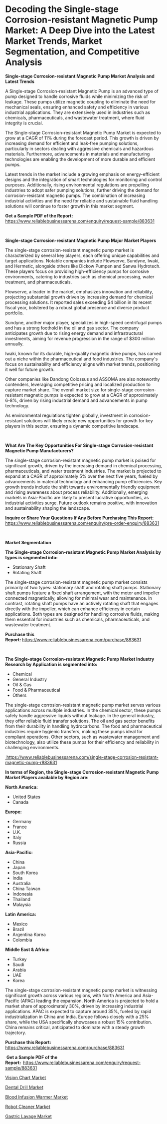 <p><h1>Decoding the Single-stage Corrosion-resistant Magnetic Pump Market: A Deep Dive into the Latest Market Trends, Market Segmentation, and Competitive Analysis</h1></p><p><strong>Single-stage Corrosion-resistant Magnetic Pump Market Analysis and Latest Trends</strong></p>
<p><p>A Single-stage Corrosion-resistant Magnetic Pump is an advanced type of pump designed to handle corrosive fluids while minimizing the risk of leakage. These pumps utilize magnetic coupling to eliminate the need for mechanical seals, ensuring enhanced safety and efficiency in various industrial applications. They are extensively used in industries such as chemicals, pharmaceuticals, and wastewater treatment, where fluid integrity is crucial.</p><p>The Single-stage Corrosion-resistant Magnetic Pump Market is expected to grow at a CAGR of 11% during the forecast period. This growth is driven by increasing demand for efficient and leak-free pumping solutions, particularly in sectors dealing with aggressive chemicals and hazardous materials. Furthermore, advancements in materials and manufacturing technologies are enabling the development of more durable and efficient pumps.</p><p>Latest trends in the market include a growing emphasis on energy-efficient designs and the integration of smart technologies for monitoring and control purposes. Additionally, rising environmental regulations are propelling industries to adopt safer pumping solutions, further driving the demand for corrosion-resistant magnetic pumps. The combination of increasing industrial activities and the need for reliable and sustainable fluid handling solutions will continue to foster growth in this market segment.</p></p>
<p><strong>Get a Sample PDF of the Report:&nbsp;</strong> <a href="https://www.reliablebusinessarena.com/enquiry/request-sample/883631?utm_campaign=3497&utm_medium=2&utm_source=Github&utm_content=ia&utm_term=11042025&utm_id=single-stage-corrosion-resistant-magnetic-pump">https://www.reliablebusinessarena.com/enquiry/request-sample/883631</a></p>
<p>&nbsp;</p>
<p><strong>Single-stage Corrosion-resistant Magnetic Pump Major Market Players</strong></p>
<p><p>The single-stage corrosion-resistant magnetic pump market is characterized by several key players, each offering unique capabilities and target applications. Notable companies include Flowserve, Sundyne, Iwaki, and Hermetic, alongside others like Dickow Pumpen and Sanwa Hydrotech. These players focus on providing high-efficiency pumps for corrosive environments, catering to industries such as chemical processing, water treatment, and pharmaceuticals.</p><p>Flowserve, a leader in the market, emphasizes innovation and reliability, projecting substantial growth driven by increasing demand for chemical processing solutions. It reported sales exceeding $4 billion in its recent fiscal year, bolstered by a robust global presence and diverse product portfolio.</p><p>Sundyne, another major player, specializes in high-speed centrifugal pumps and has a strong foothold in the oil and gas sector. The company anticipates growth due to rising energy demand and infrastructural investments, aiming for revenue progression in the range of $300 million annually.</p><p>Iwaki, known for its durable, high-quality magnetic drive pumps, has carved out a niche within the pharmaceutical and food industries. The company's focus on sustainability and efficiency aligns with market trends, positioning it well for future growth.</p><p>Other companies like Dandong Colossus and ASSOMA are also noteworthy contenders, leveraging competitive pricing and localized production to capture market share. The overall market size for single-stage corrosion-resistant magnetic pumps is expected to grow at a CAGR of approximately 6-8%, driven by rising industrial demand and advancements in pump technology.</p><p>As environmental regulations tighten globally, investment in corrosion-resistant solutions will likely create new opportunities for growth for key players in this sector, ensuring a dynamic competitive landscape.</p></p>
<p>&nbsp;</p>
<p><strong>What Are The Key Opportunities For Single-stage Corrosion-resistant Magnetic Pump Manufacturers?</strong></p>
<p><p>The single-stage corrosion-resistant magnetic pump market is poised for significant growth, driven by the increasing demand in chemical processing, pharmaceuticals, and water treatment industries. The market is projected to expand at a CAGR of approximately 5% over the next five years, fueled by advancements in material technology and enhancing pump efficiencies. Key growth trends include the shift towards environmentally friendly equipment and rising awareness about process reliability. Additionally, emerging markets in Asia-Pacific are likely to present lucrative opportunities, as industrial activities surge. Future outlook remains positive, with innovation and sustainability shaping the landscape.</p></p>
<p><strong>Inquire or Share Your Questions If Any Before Purchasing This Report:</strong> <a href="https://www.reliablebusinessarena.com/enquiry/pre-order-enquiry/883631?utm_campaign=3497&utm_medium=2&utm_source=Github&utm_content=ia&utm_term=11042025&utm_id=single-stage-corrosion-resistant-magnetic-pump">https://www.reliablebusinessarena.com/enquiry/pre-order-enquiry/883631</a></p>
<p>&nbsp;</p>
<p><strong>Market Segmentation</strong></p>
<p><strong>The Single-stage Corrosion-resistant Magnetic Pump Market Analysis by types is segmented into:</strong></p>
<p><ul><li>Stationary Shaft</li><li>Rotating Shaft</li></ul></p>
<p><p>The single-stage corrosion-resistant magnetic pump market consists primarily of two types: stationary shaft and rotating shaft pumps. Stationary shaft pumps feature a fixed shaft arrangement, with the motor and impeller connected magnetically, allowing for minimal wear and maintenance. In contrast, rotating shaft pumps have an actively rotating shaft that engages directly with the impeller, which can enhance efficiency in certain applications. Both types are designed for handling corrosive fluids, making them essential for industries such as chemicals, pharmaceuticals, and wastewater treatment.</p></p>
<p><strong>Purchase this Report:&nbsp;</strong><a href="https://www.reliablebusinessarena.com/purchase/883631?utm_campaign=3497&utm_medium=2&utm_source=Github&utm_content=ia&utm_term=11042025&utm_id=single-stage-corrosion-resistant-magnetic-pump">https://www.reliablebusinessarena.com/purchase/883631</a></p>
<p>&nbsp;</p>
<p><strong>The Single-stage Corrosion-resistant Magnetic Pump Market Industry Research by Application is segmented into:</strong></p>
<p><ul><li>Chemical</li><li>General Industry</li><li>Oil & Gas</li><li>Food & Pharmaceutical</li><li>Others</li></ul></p>
<p><p>The single-stage corrosion-resistant magnetic pump market serves various applications across multiple industries. In the chemical sector, these pumps safely handle aggressive liquids without leakage. In the general industry, they offer reliable fluid transfer solutions. The oil and gas sector benefits from their durability in handling hydrocarbons. The food and pharmaceutical industries require hygienic transfers, making these pumps ideal for compliant operations. Other sectors, such as wastewater management and biotechnology, also utilize these pumps for their efficiency and reliability in challenging environments.</p></p>
<p><a href="https://www.reliablebusinessarena.com/single-stage-corrosion-resistant-magnetic-pump-r883631?utm_campaign=3497&utm_medium=2&utm_source=Github&utm_content=ia&utm_term=11042025&utm_id=single-stage-corrosion-resistant-magnetic-pump">&nbsp;https://www.reliablebusinessarena.com/single-stage-corrosion-resistant-magnetic-pump-r883631</a></p>
<p><strong>In terms of Region, the Single-stage Corrosion-resistant Magnetic Pump Market Players available by Region are:</strong></p>
<p>
    <p> <strong> North America: </strong>
        <ul>
            <li>United States</li>
            <li>Canada</li>
        </ul>
        </p> 
    <p> <strong> Europe: </strong>
        <ul>
            <li>Germany</li>
            <li>France</li>
            <li>U.K.</li>
            <li>Italy</li>
            <li>Russia</li>
        </ul>
        </p> 
    <p> <strong> Asia-Pacific: </strong>
        <ul>
            <li>China</li>
            <li>Japan</li>
            <li>South Korea</li>
            <li>India</li>
            <li>Australia</li>
            <li>China Taiwan</li>
            <li>Indonesia</li>
            <li>Thailand</li>
            <li>Malaysia</li>
        </ul>
        </p> 
    <p> <strong> Latin America: </strong>
        <ul>
            <li>Mexico</li>
            <li>Brazil</li>
            <li>Argentina Korea</li>
            <li>Colombia</li>
        </ul>
        </p> 
    <p> <strong> Middle East & Africa: </strong>
        <ul>
            <li>Turkey</li>
            <li>Saudi</li>
            <li>Arabia</li>
            <li>UAE</li>
            <li>Korea</li>
        </ul>
    </p>
    </p>
<p><p>The single-stage corrosion-resistant magnetic pump market is witnessing significant growth across various regions, with North America and Asia-Pacific (APAC) leading the expansion. North America is projected to hold a market share of approximately 30%, driven by increasing industrial applications. APAC is expected to capture around 35%, fueled by rapid industrialization in China and India. Europe follows closely with a 25% share, while the USA specifically showcases a robust 15% contribution. China remains critical, anticipated to dominate with a steady growth trajectory.</p></p>
<p><strong>Purchase this Report: </strong><a href="https://www.reliablebusinessarena.com/purchase/883631?utm_campaign=3497&utm_medium=2&utm_source=Github&utm_content=ia&utm_term=11042025&utm_id=single-stage-corrosion-resistant-magnetic-pump">https://www.reliablebusinessarena.com/purchase/883631</a></p>
<p>&nbsp;<strong>Get a Sample PDF of the Report:&nbsp;&nbsp;</strong><a href="https://www.reliablebusinessarena.com/enquiry/request-sample/883631?utm_campaign=3497&utm_medium=2&utm_source=Github&utm_content=ia&utm_term=11042025&utm_id=single-stage-corrosion-resistant-magnetic-pump">https://www.reliablebusinessarena.com/enquiry/request-sample/883631</a></p>
<p><strong></strong></p>
<p><p><a href="https://www.linkedin.com/pulse/vision-chart-market-analysis-comprehensive-industry-growth-90qie?utm_campaign=3497&utm_medium=2&utm_source=Github&utm_content=ia&utm_term=11042025&utm_id=single-stage-corrosion-resistant-magnetic-pump">Vision Chart Market</a></p><p><a href="https://www.linkedin.com/pulse/detailed-market-size-growth-dental-drill-sector-2025-2032-qamoe?utm_campaign=3497&utm_medium=2&utm_source=Github&utm_content=ia&utm_term=11042025&utm_id=single-stage-corrosion-resistant-magnetic-pump">Dental Drill Market</a></p><p><a href="https://www.linkedin.com/pulse/global-blood-infusion-warmer-market-scope-its-rapid-growth-3a42e?utm_campaign=3497&utm_medium=2&utm_source=Github&utm_content=ia&utm_term=11042025&utm_id=single-stage-corrosion-resistant-magnetic-pump">Blood Infusion Warmer Market</a></p><p><a href="https://github.com/barlevsebako/Market-Research-Report-List-1/blob/main/robot-cleaner-market.md?utm_campaign=3497&utm_medium=2&utm_source=Github&utm_content=ia&utm_term=11042025&utm_id=single-stage-corrosion-resistant-magnetic-pump">Robot Cleaner Market</a></p><p><a href="https://www.linkedin.com/pulse/significant-growth-expected-gastric-lavage-market-projected-p1ere?utm_campaign=3497&utm_medium=2&utm_source=Github&utm_content=ia&utm_term=11042025&utm_id=single-stage-corrosion-resistant-magnetic-pump">Gastric Lavage Market</a></p></p>